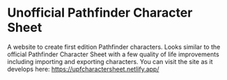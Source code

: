 # Unofficial Pathfinder Character Sheet
A website to create first edition Pathfinder characters. Looks similar to the official Pathfinder Character Sheet with a few quality of life improvements including importing and exporting characters. You can visit the site as it develops here: https://upfcharactersheet.netlify.app/
